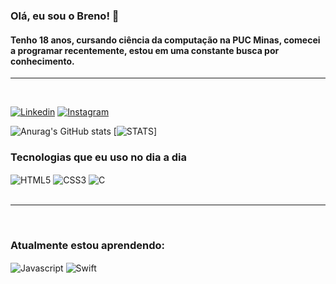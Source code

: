 ### Olá, eu sou o Breno! 👋 
#### Tenho 18 anos, cursando ciência da computação na PUC Minas, comecei a programar recentemente, estou em uma constante busca por conhecimento.
<hr> </br>

[![Linkedin](https://img.shields.io/badge/LinkedIn-0077B5?style=for-the-badge&logo=linkedin&logoColor=white)](https://www.linkedin.com/in/breno-pires-santos-98b192256/)
[![Instagram](https://img.shields.io/badge/Instagram-E4405F?style=for-the-badge&logo=instagram&logoColor=white)](https://www.instagram.com/brenop1509/)

![Anurag's GitHub stats](https://github-readme-stats.vercel.app/api?username=brenodft&show_icons=true&theme=radical)
[![STATS](https://github-readme-stats.vercel.app/api/top-langs/?username=brenodft&theme=blue-green)]

### Tecnologias que eu uso no dia a dia
<div style="display: inline_block">
<img align="center" alt=HTML5 src="https://img.shields.io/badge/html5-%23E34F26.svg?style=for-the-badge&logo=html5&logoColor=white" />
<img align="center" alt=CSS3 src="https://img.shields.io/badge/css3-%231572B6.svg?style=for-the-badge&logo=css3&logoColor=white" />
<img align="center" alt=C src="https://img.shields.io/badge/c-%2300599C.svg?style=for-the-badge&logo=c&logoColor=white" />
</div>
</br><hr></br>

### Atualmente estou aprendendo:

<img align="center" alt=Javascript src="https://img.shields.io/badge/javascript-%23323330.svg?style=for-the-badge&logo=javascript&logoColor=%23F7DF1E" />
<img align="center" alt=Swift src="https://img.shields.io/badge/Swift-FA7343?style=for-the-badge&logo=swift&logoColor=white" />

